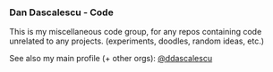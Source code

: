 ### Dan Dascalescu - Code

This is my miscellaneous code group, for any repos containing code unrelated to any projects. (experiments, doodles, random ideas, etc.)  
  
See also my main profile (+ other orgs): [@ddascalescu](https://github.com/ddascalescu)
